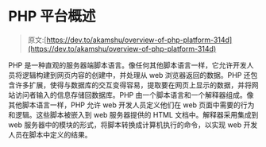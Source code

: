 # PHP 平台概述

> 原文:[https://dev.to/akamshu/overview-of-php-platform-314d](https://dev.to/akamshu/overview-of-php-platform-314d)

PHP 是一种直观的服务器端脚本语言。像任何其他脚本语言一样，它允许开发人员将逻辑构建到网页内容的创建中，并处理从 web 浏览器返回的数据。PHP 还包含许多扩展，使得与数据库的交互变得容易，提取要在网页上显示的数据，并将网站访问者输入的信息存储回数据库。PHP 由一个脚本语言和一个解释器组成。像其他脚本语言一样，PHP 允许 web 开发人员定义他们在 web 页面中需要的行为和逻辑。这些脚本被嵌入到 web 服务器提供的 HTML 文档中。解释器采用集成到 web 服务器中的模块的形式，将脚本转换成计算机执行的命令，以实现 web 开发人员在脚本中定义的结果。